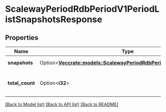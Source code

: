 # ScalewayPeriodRdbPeriodV1PeriodListSnapshotsResponse

## Properties

Name | Type | Description | Notes
------------ | ------------- | ------------- | -------------
**snapshots** | Option<[**Vec<crate::models::ScalewayPeriodRdbPeriodV1PeriodSnapshot>**](scaleway.rdb.v1.Snapshot.md)> | List of snapshots | [optional]
**total_count** | Option<**i32**> | Total count of snapshots available | [optional]

[[Back to Model list]](../README.md#documentation-for-models) [[Back to API list]](../README.md#documentation-for-api-endpoints) [[Back to README]](../README.md)


